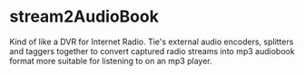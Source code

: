 stream2AudioBook
================

Kind of like a DVR for Internet Radio. Tie's external audio encoders, splitters and taggers together to convert captured radio streams into mp3 audiobook format more suitable for listening to on an mp3 player.
